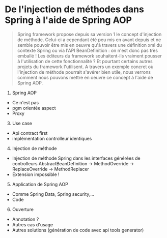 # De l'injection de méthodes dans Spring à l'aide de Spring AOP

> Spring framework propose depuis sa version 1 le concept d'injection de méthode. Celui-ci a cependant été peu mis en avant depuis et ne semble pouvoir être mis en oeuvre qu'à travers une définition xml du contexte Spring ou via l'API BeanDefinition : on n'est donc pas très emballé ! Les éditeurs du framework souhaitent-ils vraiment pousser à l'utilisation de cette fonctionnalité ? Et pourtant certains autres projets du framework l'utilisent. A travers un exemple concret où l'injection de méthode pourrait s'avérer bien utile, nous verrons comment nous pouvons mettre en oeuvre ce concept à l'aide de Spring AOP.

1. Spring AOP
  - Ce n'est pas
  - pgm orientée aspect
  - Proxy
3. Use case
  - Api contract first
  - implémentation controlleur identiques
4. Injection de méthode
  - Injection de méthode Spring dans les interfaces générées de controlleurs
    AbstractBeanDefinition -> MethodOverride -> ReplaceOverride -> MethodReplacer 
  - Extension impossible !
5. Application de Spring AOP
  - Comme Spring Data, Spring security,...
  - Code
6. Ouverture
  - Annotation ?
  - Autres cas d'usage
  - Autres solutions (génération de code avec api tools generator)
